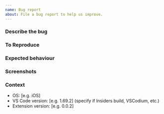 ```yaml
---
name: Bug report
about: File a bug report to help us improve.
---
```


<!-- If the bug relates to the H5Web viewer and not the VS Code extension specifically, please report the bug on the project's main repository instead: https://github.com/silx-kit/h5web/issues -->

### Describe the bug

<!-- A clear and concise description of what the bug is. -->

### To Reproduce

<!-- Steps to reproduce the behaviour:

1. Select '...' in VS Code explorer
2. Go to '...'
3. Click on '....'
4. Scroll down to '....'
5. See error -->

<!-- Please provide the file that produces the error. -->

### Expected behaviour

<!-- A clear and concise description of what you expected to happen. -->

### Screenshots

<!-- If applicable, add screenshots to help explain your problem. -->

### Context

- OS: [e.g. iOS]
- VS Code version: [e.g. 1.69.2] (specify if Insiders build, VSCodium, etc.)
- Extension version: [e.g. 0.0.2]
